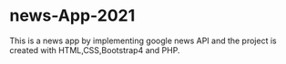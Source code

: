 # news-App-2021
This is a news app by implementing google news API and the project is created with HTML,CSS,Bootstrap4 and PHP.
